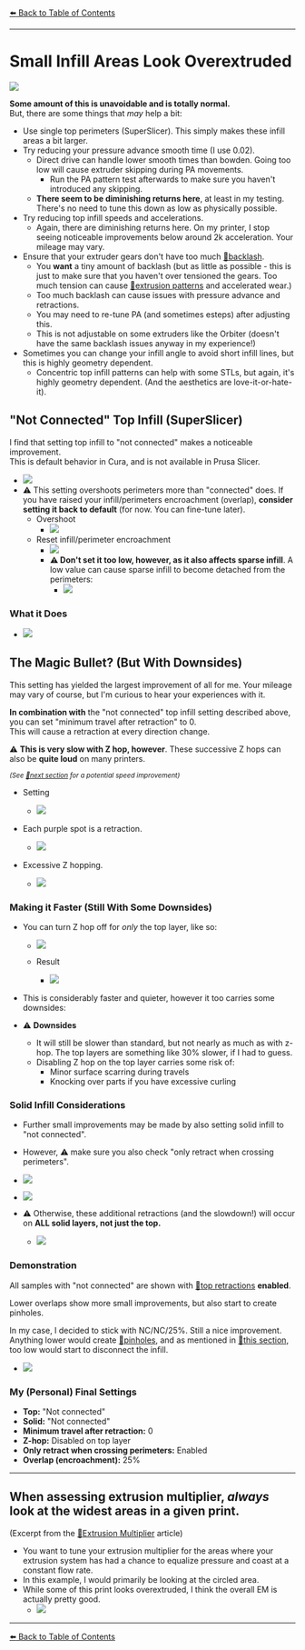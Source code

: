 [:arrow_left: Back to Table of Contents](/README.md)

---
# Small Infill Areas Look Overextruded

![](/images/troubleshooting/small_infill_overextruded/example1.png) 

**Some amount of this is unavoidable and is totally normal.**\
But, there are some things that *may* help a bit:
- Use single top perimeters (SuperSlicer). This simply makes these infill areas a bit larger.
- Try reducing your pressure advance smooth time (I use 0.02).
    - Direct drive can handle lower smooth times than bowden. Going too low will cause extruder skipping during PA movements.
        - Run the PA pattern test afterwards to make sure you haven't introduced any skipping.
    - **There seem to be diminishing returns here**, at least in my testing. There's no need to tune this down as low as physically possible.
- Try reducing top infill speeds and accelerations.
    - Again, there are diminishing returns here. On my printer, I stop seeing noticeable improvements below around 2k acceleration. Your mileage may vary.
- Ensure that your extruder gears don't have too much [:page_facing_up:backlash](https://gfycat.com/mealycautiouscoqui). 
    - You **want** a tiny amount of backlash (but as little as possible - this is just to make sure that you haven't over tensioned the gears. Too much tension can cause [:page_facing_up:extrusion patterns](/articles/troubleshooting/extrusion_patterns.md) and accelerated wear.) 
    - Too much backlash can cause issues with pressure advance and retractions.
    - You may need to re-tune PA (and sometimes esteps) after adjusting this.
    - This is not adjustable on some extruders like the Orbiter (doesn't have the same backlash issues anyway in my experience!)
- Sometimes you can change your infill angle to avoid short infill lines, but this is highly geometry dependent.
    - Concentric top infill patterns can help with some STLs, but again, it's highly geometry dependent. (And the aesthetics are love-it-or-hate-it).

## "Not Connected" Top Infill (SuperSlicer)
I find that setting top infill to "not connected"  makes a noticeable improvement.\
This is default behavior in Cura, and is not available in Prusa Slicer.

- ![](/images/troubleshooting/small_infill_overextruded/not_connected_setting.png)
- :warning: This setting overshoots perimeters more than "connected" does. If you have raised your infill/perimeters encroachment (overlap), **consider setting it back to default** (for now. You can fine-tune later).
    - Overshoot
        - ![](/images/troubleshooting/small_infill_overextruded/overshoot.png)
    - Reset infill/perimeter encroachment
        - ![](/images/troubleshooting/small_infill_overextruded/encroachment_setting.png)
        - **:warning: Don't set it too low, however, as it also affects sparse infill**. A low value can cause sparse infill to become detached from the perimeters:
            - ![](/images/troubleshooting/small_infill_overextruded/infill_disconnect.png)
### What it Does

- ![](/images/troubleshooting/small_infill_overextruded/connected_not_connected_comparison.png)

## The Magic Bullet? (But With Downsides)

This setting has yielded the largest improvement of all for me. Your mileage may vary of course, but I'm curious to hear your experiences with it.

**In combination with** the "not connected" top infill setting described above, you can set "minimum travel after retraction" to 0.\
This will cause a retraction at every direction change. 

:warning: **This is very slow with Z hop, however**. These successive Z hops can also be **quite loud** on many printers.

<sup>*(See [:pushpin:next section](#making-it-faster-still-with-downsides) for a potential speed improvement)*</sup>
- Setting
    - ![](/images/troubleshooting/small_infill_overextruded/retract_setting.png)

- Each purple spot is a retraction.
    - ![](/images/troubleshooting/small_infill_overextruded/not_connected_retractions.png)

- Excessive Z hopping.
    - ![](/images/troubleshooting/small_infill_overextruded/retract_min_distance_example_hop_on.png)

### Making it Faster (Still With Some Downsides)
- You can turn Z hop off for *only* the top layer, like so:

    - ![](/images/troubleshooting/small_infill_overextruded/hop_setting.png)

    - Result
        - ![](/images/troubleshooting/small_infill_overextruded/retract_min_distance_example_hop_off.png)

- This is considerably faster and quieter, however it too carries some downsides:
- :warning: **Downsides**
    - It will still be slower than standard, but not nearly as much as with z-hop. The top layers are something like 30% slower, if I had to guess.
    - Disabling Z hop on the top layer carries some risk of:
        - Minor surface scarring during travels
        - Knocking over parts if you have excessive curling

### Solid Infill Considerations
- Further small improvements may be made by also setting solid infill to "not connected".
- However, :warning: make sure you also check "only retract when crossing perimeters".

- ![](/images/troubleshooting/small_infill_overextruded/not_connected_solid_setting.png)

- ![](/images/troubleshooting/small_infill_overextruded/only_retract_when_crossing_perimeters_setting.png)

- :warning: Otherwise, these additional retractions (and the slowdown!) will occur on **ALL solid layers, not just the top.**

    - ![](/images/troubleshooting/small_infill_overextruded/not_connected_retractions_solid.png)

### Demonstration

All samples with "not connected" are shown with [:pushpin:top retractions](#the-magic-bullet-but-with-downsides) **enabled**.

Lower overlaps show more small improvements, but also start to create pinholes.

In my case, I decided to stick with NC/NC/25%. Still a nice improvement.\
Anything lower would create [:page_facing_up:pinholes](/articles/infill_perimeter_overlap.md), and as mentioned in [:pushpin:this section](#the-magic-bullet-but-with-downsides), too low would start to disconnect the infill.

- ![](/images/troubleshooting/small_infill_overextruded/demonstration.png)

### My (Personal) Final Settings
- **Top:** "Not connected"
- **Solid:** "Not connected"
- **Minimum travel after retraction:** 0
- **Z-hop:** Disabled on top layer
- **Only retract when crossing perimeters:** Enabled
- **Overlap (encroachment):** 25%
---
## When assessing extrusion multiplier, *always* look at the widest areas in a given print.
(Excerpt from the [:page_facing_up:Extrusion Multiplier](/articles/extrusion_multiplier.md) article)
- You want to tune your extrusion multiplier for the areas where your extrusion system has had a chance to equalize pressure and coast at a constant flow rate.
- In this example, I would primarily be looking at the circled area. 
- While some of this print looks overextruded, I think the overall EM is actually pretty good.
    - ![](/images/em-wheretolook.png) 

---

[:arrow_left: Back to Table of Contents](/README.md)